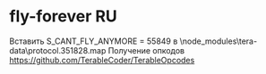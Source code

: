 # fly-forever RU
Вставить S_CANT_FLY_ANYMORE = 55849 в \node_modules\tera-data\protocol.351828.map
Получение опкодов https://github.com/TerableCoder/TerableOpcodes
